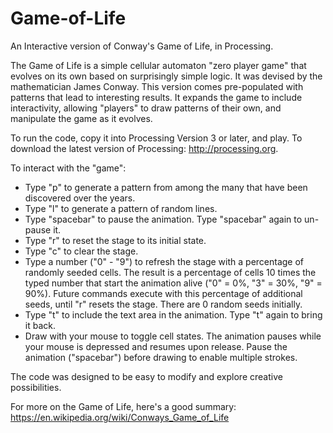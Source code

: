 # Game-of-Life
An Interactive version of Conway's Game of Life, in Processing.

The Game of Life is a simple cellular automaton "zero player game" that evolves on its own based on surprisingly simple logic.  It was devised by the mathematician James Conway.  This version comes pre-populated with patterns that lead to interesting results.  It expands the game to include interactivity, allowing "players" to draw patterns of their own, and manipulate the game as it evolves.

To run the code, copy it into Processing Version 3 or later, and play.  To download the latest version of Processing: http://processing.org.

To interact with the "game":

- Type "p" to generate a pattern from among the many that have been discovered over the years.
- Type "l" to generate a pattern of random lines.
- Type "spacebar" to pause the animation. Type "spacebar" again to un-pause it.
- Type "r" to reset the stage to its initial state.
- Type "c" to clear the stage.
- Type a number ("0" - "9") to refresh the stage with a percentage of randomly seeded cells.  The result is a percentage of cells 10 times the typed number that start the animation alive ("0" = 0%, "3" = 30%, "9" = 90%).  Future commands execute with this percentage of additional seeds, until "r" resets the stage. There are 0 random seeds initially.
- Type "t" to include the text area in the animation.  Type "t" again to bring it back.
- Draw with your mouse to toggle cell states.  The animation pauses while your mouse is depressed and resumes upon release.  Pause the animation ("spacebar") before drawing to enable multiple strokes.

The code was designed to be easy to modify and explore creative possibilities.

For more on the Game of Life, here's a good summary:
https://en.wikipedia.org/wiki/Conways_Game_of_Life
